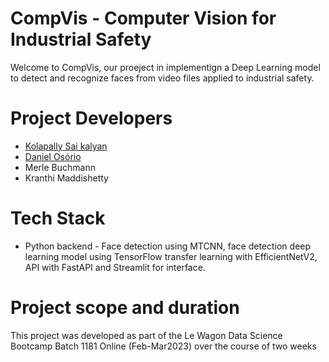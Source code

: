 # CompVis - Computer Vision for Industrial Safety
Welcome to CompVis, our proeject in implementign a Deep Learning model to detect and recognize faces from video files applied to industrial safety.

# Project Developers
- <a href="https://github.com/kolapally">Kolapally Sai kalyan</a>
- <a href="https://github.com/dosorio79">Daniel Osório</a>
- Merle Buchmann
- Kranthi Maddishetty

# Tech Stack
- Python backend - Face detection using MTCNN, face detection deep learning model using TensorFlow transfer learning with EfficientNetV2, API with FastAPI and Streamlit for interface.

# Project scope and duration
This project was developed as part of the Le Wagon Data Science Bootcamp Batch 1181 Online (Feb-Mar2023) over the course of two weeks
